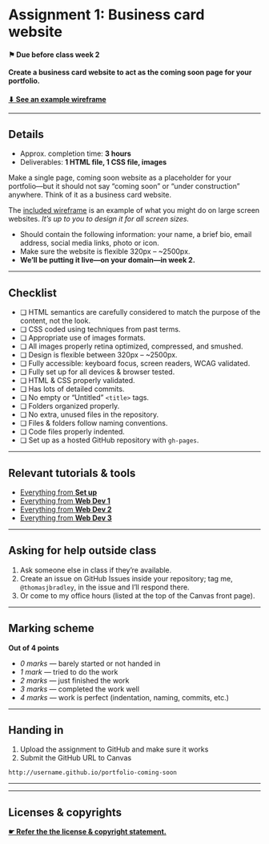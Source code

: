 # Assignment 1: Business card website

#### ⚑ Due before class week 2

**Create a business card website to act as the coming soon page for your portfolio.**

#### [⬇ See an example wireframe](https://github.com/acgd-webdev-4/assignment-1/blob/master/wireframe.png)

---

## Details

- Approx. completion time: **3 hours**
- Deliverables: **1 HTML file, 1 CSS file, images**

Make a single page, coming soon website as a placeholder for your portfolio—but it should not say “coming soon” or “under construction” anywhere. Think of it as a business card website.

The [included wireframe](https://github.com/acgd-webdev-4/assignment-1/blob/master/wireframe.png) is an example of what you might do on large screen websites. *It’s up to you to design it for all screen sizes.*

- Should contain the following information: your name, a brief bio, email address, social media links, photo or icon.
- Make sure the website is flexible 320px – ~2500px.
- **We’ll be putting it live—on your domain—in week 2.**

---

## Checklist

- ❏ HTML semantics are carefully considered to match the purpose of the content, not the look.
- ❏ CSS coded using techniques from past terms.
- ❏ Appropriate use of images formats.
- ❏ All images properly retina optimized, compressed, and smushed.
- ❏ Design is flexible between 320px – ~2500px.
- ❏ Fully accessible: keyboard focus, screen readers, WCAG validated.
- ❏ Fully set up for all devices & browser tested.
- ❏ HTML & CSS properly validated.
- ❏ Has lots of detailed commits.
- ❏ No empty or “Untitled” `<title>` tags.
- ❏ Folders organized properly.
- ❏ No extra, unused files in the repository.
- ❏ Files & folders follow naming conventions.
- ❏ Code files properly indented.
- ❏ Set up as a hosted GitHub repository with `gh-pages`.

---

## Relevant tutorials & tools

- [Everything from **Set up**](http://learn-the-web.algonquindesign.ca/topics/#set-up)
- [Everything from **Web Dev 1**](http://learn-the-web.algonquindesign.ca/topics/#web-dev-1)
- [Everything from **Web Dev 2**](http://learn-the-web.algonquindesign.ca/topics/#web-dev-2)
- [Everything from **Web Dev 3**](http://learn-the-web.algonquindesign.ca/topics/#web-dev-3)

---

## Asking for help outside class

1. Ask someone else in class if they’re available.
2. Create an issue on GitHub Issues inside your repository; tag me, `@thomasjbradley`, in the issue and I’ll respond there.
3. Or come to my office hours (listed at the top of the Canvas front page).

---

## Marking scheme

**Out of 4 points**

- *0 marks* — barely started or not handed in
- *1 mark* — tried to do the work
- *2 marks* — just finished the work
- *3 marks* — completed the work well
- *4 marks* — work is perfect (indentation, naming, commits, etc.)

---

## Handing in

1. Upload the assignment to GitHub and make sure it works
2. Submit the GitHub URL to Canvas

```
http://username.github.io/portfolio-coming-soon
```

---
---

## Licenses & copyrights

[**☛ Refer the the license & copyright statement.**](https://github.com/acgd-webdev-4/meta)
